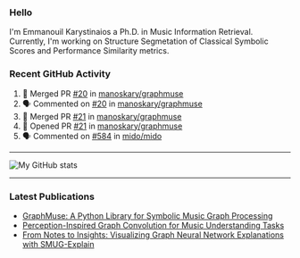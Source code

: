 ### Hello

I'm Emmanouil Karystinaios a Ph.D. in Music Information Retrieval.
Currently, I'm working on Structure Segmetation of Classical Symbolic Scores and Performance Similarity metrics.


### Recent GitHub Activity
  
<!--START_SECTION:activity-->
1. 🎉 Merged PR [#20](https://github.com/manoskary/graphmuse/pull/20) in [manoskary/graphmuse](https://github.com/manoskary/graphmuse)
2. 🗣 Commented on [#20](https://github.com/manoskary/graphmuse/pull/20#issuecomment-2411558449) in [manoskary/graphmuse](https://github.com/manoskary/graphmuse)
3. 🎉 Merged PR [#21](https://github.com/manoskary/graphmuse/pull/21) in [manoskary/graphmuse](https://github.com/manoskary/graphmuse)
4. 💪 Opened PR [#21](https://github.com/manoskary/graphmuse/pull/21) in [manoskary/graphmuse](https://github.com/manoskary/graphmuse)
5. 🗣 Commented on [#584](https://github.com/mido/mido/pull/584#issuecomment-2411262129) in [mido/mido](https://github.com/mido/mido)
<!--END_SECTION:activity-->

---

![My GitHub stats](https://github-readme-stats.vercel.app/api?username=manoskary&show_icons=true&theme=radical)


<!--
**manoskary/manoskary** is a ✨ _special_ ✨ repository because its `README.md` (this file) appears on your GitHub profile.

Here are some ideas to get you started:

- 🔭 I’m currently working on ...
- 🌱 I’m currently learning ...
- 👯 I’m looking to collaborate on ...
- 🤔 I’m looking for help with ...
- 💬 Ask me about ...
- 📫 How to reach me: ...
- 😄 Pronouns: ...
- ⚡ Fun fact: ...
-->

---

### Latest Publications

<!-- BLOG-POST-LIST:START -->
- [GraphMuse: A Python Library for Symbolic Music Graph Processing](https://towardsdatascience.com/graphmuse-a-python-library-for-symbolic-music-graph-processing-40dbd9baf319?source=rss-9d63e988ed0c------2)
- [Perception-Inspired Graph Convolution for Music Understanding Tasks](https://towardsdatascience.com/perception-inspired-graph-convolution-for-music-understanding-tasks-4d2ba1be48e7?source=rss-9d63e988ed0c------2)
- [From Notes to Insights: Visualizing Graph Neural Network Explanations with SMUG-Explain](https://manoskary.medium.com/from-notes-to-insights-visualizing-graph-neural-network-explanations-with-smug-explain-ed41a30e55ed?source=rss-9d63e988ed0c------2)
<!-- BLOG-POST-LIST:END -->


